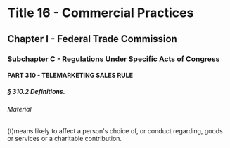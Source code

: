 
# Title 16 - Commercial Practices
## Chapter I - Federal Trade Commission
### Subchapter C - Regulations Under Specific Acts of Congress
#### PART 310 - TELEMARKETING SALES RULE
##### § 310.2 Definitions.
###### Material

(t)means likely to affect a person's choice of, or conduct regarding, goods or services or a charitable contribution.
